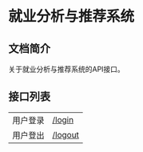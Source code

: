 就业分析与推荐系统
===

文档简介
---

关于就业分析与推荐系统的API接口。

接口列表
---

|||
|---|---|
|用户登录|[/login](/EarSystem-API/login.md "用户登录")|
|用户登出|[/logout](/EarSystem-API/logout.md)|
